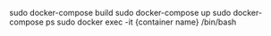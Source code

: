 sudo docker-compose build
sudo docker-compose up
sudo docker-compose ps
sudo docker exec -it {container name} /bin/bash